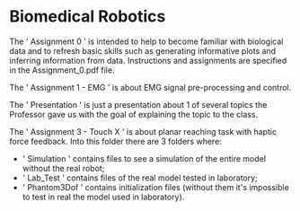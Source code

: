 # Biomedical Robotics

The ' Assignment 0 ' is intended to help to become familiar with biological data and to refresh basic skills such as generating informative plots and inferring information from data.
Instructions and assignments are specified in the Assignment_0.pdf file.

The ' Assignment 1 - EMG ' is about EMG signal pre-processing and control.

The ' Presentation ' is just a presentation about 1 of several topics the Professor gave us with the goal of explaining the topic to the class.

The ' Assignment 3 - Touch X ' is about planar reaching task with haptic force feedback. Into this folder there are 3 folders where:
- ' Simulation ' contains files to see a simulation of the entire model without the real robot;
- ' Lab_Test ' contains files of the real model tested in laboratory;
- ' Phantom3Dof ' contains initialization files (without them it's impossible to test in real the model used in laboratory).
